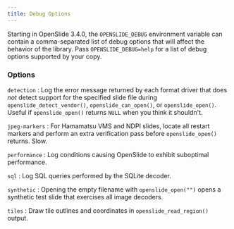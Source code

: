 ```yaml
---
title: Debug Options
---
```


Starting in OpenSlide 3.4.0, the `OPENSLIDE_DEBUG` environment variable can
contain a comma-separated list of debug options that will affect the
behavior of the library.  Pass `OPENSLIDE_DEBUG=help` for a list of debug
options supported by your copy.

### Options

`detection`
: Log the error message returned by each format driver that does *not*
  detect support for the specified slide file during
  `openslide_detect_vendor()`, `openslide_can_open()`, or
  `openslide_open()`.  Useful if `openslide_open()` returns `NULL` when you
  think it shouldn't.

`jpeg-markers`
: For Hamamatsu VMS and NDPI slides, locate all restart markers and perform
  an extra verification pass before `openslide_open()` returns.  Slow.

`performance`
: Log conditions causing OpenSlide to exhibit suboptimal performance.

`sql`
: Log SQL queries performed by the SQLite decoder.

`synthetic`
: Opening the empty filename with `openslide_open("")` opens a synthetic
  test slide that exercises all image decoders.

`tiles`
: Draw tile outlines and coordinates in `openslide_read_region()` output.
